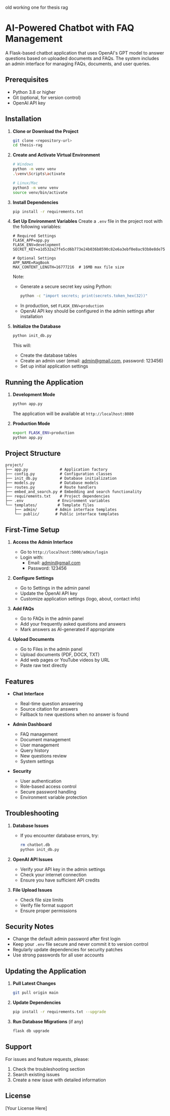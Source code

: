 old working one for thesis rag
# AI-Powered Chatbot with FAQ Management

A Flask-based chatbot application that uses OpenAI's GPT model to answer questions based on uploaded documents and FAQs. The system includes an admin interface for managing FAQs, documents, and user queries.

## Prerequisites

- Python 3.8 or higher
- Git (optional, for version control)
- OpenAI API key

## Installation

1. **Clone or Download the Project**
   ```bash
   git clone <repository-url>
   cd thesis-rag
   ```

2. **Create and Activate Virtual Environment**
   ```bash
   # Windows
   python -m venv venv
   .\venv\Scripts\activate

   # Linux/Mac
   python3 -m venv venv
   source venv/bin/activate
   ```

3. **Install Dependencies**
   ```bash
   pip install -r requirements.txt
   ```

4. **Set Up Environment Variables**
   Create a `.env` file in the project root with the following variables:
   ```
   # Required Settings
   FLASK_APP=app.py
   FLASK_ENV=development
   SECRET_KEY=a1d532a27fe5cd6b773e24b036b8590c82e6a3ebf0e8ac93b8e8de7528e24674
   
   # Optional Settings
   APP_NAME=RagBook
   MAX_CONTENT_LENGTH=16777216  # 16MB max file size
   ```
   
   Note: 
   - Generate a secure secret key using Python:
     ```bash
     python -c "import secrets; print(secrets.token_hex(32))"
     ```
   - In production, set `FLASK_ENV=production`
   - OpenAI API key should be configured in the admin settings after installation

5. **Initialize the Database**
   ```bash
   python init_db.py
   ```
   This will:
   - Create the database tables
   - Create an admin user (email: admin@gmail.com, password: 123456)
   - Set up initial application settings

## Running the Application

1. **Development Mode**
   ```bash
   python app.py
   ```
   The application will be available at `http://localhost:8080`

2. **Production Mode**
   ```bash
   export FLASK_ENV=production
   python app.py
   ```

## Project Structure

```
project/
├── app.py              # Application factory
├── config.py           # Configuration classes
├── init_db.py          # Database initialization
├── models.py           # Database models
├── routes.py           # Route handlers
├── embed_and_search.py # Embedding and search functionality
├── requirements.txt    # Project dependencies
├── .env               # Environment variables
└── templates/         # Template files
    ├── admin/        # Admin interface templates
    └── public/       # Public interface templates
```

## First-Time Setup

1. **Access the Admin Interface**
   - Go to `http://localhost:5000/admin/login`
   - Login with:
     - Email: admin@gmail.com
     - Password: 123456

2. **Configure Settings**
   - Go to Settings in the admin panel
   - Update the OpenAI API key
   - Customize application settings (logo, about, contact info)

3. **Add FAQs**
   - Go to FAQs in the admin panel
   - Add your frequently asked questions and answers
   - Mark answers as AI-generated if appropriate

4. **Upload Documents**
   - Go to Files in the admin panel
   - Upload documents (PDF, DOCX, TXT)
   - Add web pages or YouTube videos by URL
   - Paste raw text directly

## Features

- **Chat Interface**
  - Real-time question answering
  - Source citation for answers
  - Fallback to new questions when no answer is found

- **Admin Dashboard**
  - FAQ management
  - Document management
  - User management
  - Query history
  - New questions review
  - System settings

- **Security**
  - User authentication
  - Role-based access control
  - Secure password handling
  - Environment variable protection

## Troubleshooting

1. **Database Issues**
   - If you encounter database errors, try:
     ```bash
     rm chatbot.db
     python init_db.py
     ```

2. **OpenAI API Issues**
   - Verify your API key in the admin settings
   - Check your internet connection
   - Ensure you have sufficient API credits

3. **File Upload Issues**
   - Check file size limits
   - Verify file format support
   - Ensure proper permissions

## Security Notes

- Change the default admin password after first login
- Keep your `.env` file secure and never commit it to version control
- Regularly update dependencies for security patches
- Use strong passwords for all user accounts

## Updating the Application

1. **Pull Latest Changes**
   ```bash
   git pull origin main
   ```

2. **Update Dependencies**
   ```bash
   pip install -r requirements.txt --upgrade
   ```

3. **Run Database Migrations** (if any)
   ```bash
   flask db upgrade
   ```

## Support

For issues and feature requests, please:
1. Check the troubleshooting section
2. Search existing issues
3. Create a new issue with detailed information

## License

[Your License Here] 